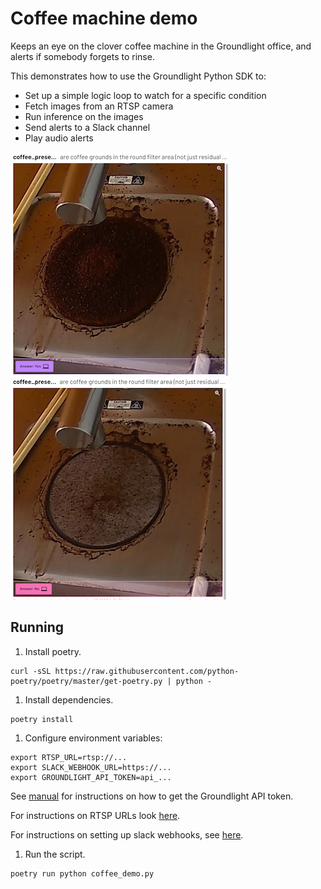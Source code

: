 # Coffee machine demo

Keeps an eye on the clover coffee machine in the Groundlight office, and alerts if somebody forgets to rinse.

This demonstrates how to use the Groundlight Python SDK to:
- Set up a simple logic loop to watch for a specific condition
- Fetch images from an RTSP camera
- Run inference on the images
- Send alerts to a Slack channel
- Play audio alerts 

![Needs rinsing](./static/coffee-present.png)
![Already rinsed](./static/coffee-not-present.png)

## Running

1. Install poetry.

``` shell
curl -sSL https://raw.githubusercontent.com/python-poetry/poetry/master/get-poetry.py | python -
```

1. Install dependencies.

``` shell
poetry install
```

1. Configure environment variables:

``` shell
export RTSP_URL=rtsp://...
export SLACK_WEBHOOK_URL=https://...
export GROUNDLIGHT_API_TOKEN=api_...
```

See [manual](https://code.groundlight.ai/python-sdk/docs/getting-started/api-tokens) for instructions on how to get the Groundlight API token.

For instructions on RTSP URLs look [here](https://github.com/groundlight/stream/blob/main/CAMERAS.md).

For instructions on setting up slack webhooks, see [here](https://api.slack.com/messaging/webhooks).

1. Run the script.

``` shell
poetry run python coffee_demo.py
```

